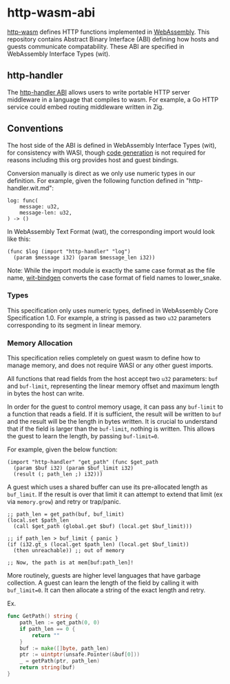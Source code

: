 # http-wasm-abi

[http-wasm][1] defines HTTP functions implemented in [WebAssembly][2]. This
repository contains Abstract Binary Interface (ABI) defining how hosts and
guests communicate compatability. These ABI are specified in WebAssembly
Interface Types (wit).

## http-handler

The [http-handler ABI][3] allows users to write portable HTTP server middleware
in a language that compiles to wasm. For example, a Go HTTP service could embed
routing middleware written in Zig.

## Conventions

The host side of the ABI is defined in WebAssembly Interface Types (wit),
for consistency with WASI, though [code generation][4] is not required for
reasons including this org provides host and guest bindings.

Conversion manually is direct as we only use numeric types in our definition.
For example, given the following function defined in "http-handler.wit.md":
```
log: func(
    message: u32,
    message-len: u32,
) -> ()
```

In WebAssembly Text Format (wat), the corresponding import would look like
this:
```webassembly
(func $log (import "http-handler" "log")
  (param $message i32) (param $message_len i32))
```

Note: While the import module is exactly the same case format as the file name,
[wit-bindgen][4] converts the case format of field names to lower_snake.

### Types

This specification only uses numeric types, defined in WebAssembly Core
Specification 1.0. For example, a string is passed as two `u32` parameters
corresponding to its segment in linear memory.

### Memory Allocation

This specification relies completely on guest wasm to define how to manage
memory, and does not require WASI or any other guest imports.

All functions that read fields from the host accept two `u32` parameters:
`buf` and `buf-limit`, representing the linear memory offset and maximum length
in bytes the host can write.

In order for the guest to control memory usage, it can pass any `buf-limit` to
a function that reads a field. If it is sufficient, the result will be written
to `buf` and the result will be the length in bytes written. It is crucial to
understand that if the field is larger than the `buf-limit`, nothing is
written. This allows the guest to learn the length, by passing `buf-limit=0`.

For example, given the below function:
```webassembly
(import "http-handler" "get_path" (func $get_path
  (param $buf i32) (param $buf_limit i32)
  (result (; path_len ;) i32)))
```

A guest which uses a shared buffer can use its pre-allocated length as
`buf_limit`. If the result is over that limit it can attempt to extend that
limit (ex via `memory.grow`) and retry or trap/panic.

```webassembly
;; path_len = get_path(buf, buf_limit)
(local.set $path_len
  (call $get_path (global.get $buf) (local.get $buf_limit)))

;; if path_len > buf_limit { panic }
(if (i32.gt_s (local.get $path_len) (local.get $buf_limit))
  (then unreachable)) ;; out of memory

;; Now, the path is at mem[buf:path_len]!
```

More routinely, guests are higher level languages that have garbage collection.
A guest can learn the length of the field by calling it with `buf_limit=0`. It
can then allocate a string of the exact length and retry.

Ex.
```go
func GetPath() string {
    path_len := get_path(0, 0)
    if path_len == 0 {
		return ""
    }
    buf := make([]byte, path_len)
    ptr := uintptr(unsafe.Pointer(&buf[0]))
    _ = getPath(ptr, path_len)
    return string(buf)
}
```

[1]: https://github.com/http-wasm
[2]: https://webassembly.org/
[3]: http-handler/http-handler.wit.md
[4]: https://github.com/bytecodealliance/wit-bindgen
